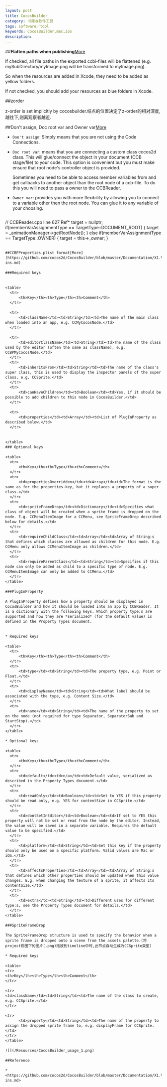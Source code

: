 ```yaml
---
layout: post
title: CocosBuilder
category: 书籍与软件工具
tags: software／tool
keywords: CocosBuilder,mac,ios
description: 
---
```


##**Flatten paths when publishing**[More](https://github.com/cocos2d/CocosBuilder/blob/master/Documentation/2.%20Setting%20up%20a%20New%20Project.md)

If checked, all file paths in the exported ccbi-files will be flattened (e.g. mySubDirectory/myImage.png will be transformed to myImage.png).

So when the resources are added in Xcode, they need to be added as yellow folders. 

If not checked, you should add your resources as blue folders in Xcode.

##zorder

z-order is set implicitly by cocosbuilder.结点的位置决定了z-order的相对深度,越往下,则离观察者越近. 

##Don't assign, Doc root var and Owner var[More](http://stackoverflow.com/questions/15107426/what-is-the-difference-between-doc-root-var-and-owner-var-in-cocosbuilder)

* `Don't assign`: Simply means that you are not using the Code Connections.
* `Doc root var`: means that you are connecting a custom class cocos2d class. This will glue/connect the object in your document (CCB stage/file) to your code. This option is convenient but you must make ensure that root node's controller object is provided.

  Sometimes you need to be able to access member variables from and get callbacks to another object than the root node of a ccb-file. To do this you will need to pass a owner to the CCBReader.
* `Owner var`: provides you with more flexibility by allowing you to connect to a variable other then the root node. You can glue it to any variable of your choosing.

  ```
 // CCBReader.cpp line 627
 Ref*  target = nullptr;
if(memberVarAssignmentType == TargetType::DOCUMENT_ROOT)
{
	target = _animationManager->getRootNode();
} 
else if(memberVarAssignmentType == TargetType::OWNER)
{
	target = this->_owner;
}
  ```

##CCBPProperties.plist format[More](https://github.com/cocos2d/CocosBuilder/blob/master/Documentation/X1.%20Creating%20Node%20Plug-ins.md)

###Required keys


<table>
    <tr>
        <th>Key</th><th>Type</th><th>Comment</th>
    </tr>
    
    <tr>
        <td>className</td><td>String</td><td>The name of the main class when loaded into an app, e.g. CCMyCocosNode.</td>
    </tr>
    
    <tr>
        <td>editorClassName</td><td>String</td><td>The name of the class used by the editor (often the same as className), e.g. CCBPMyCocosNode.</td>
    </tr>
    <tr>
        <td>inheritsFrom</td><td>String</td><td>The name of the class's super class, this is used to display the inspector panels of the super class, e.g. CCSprite.</td>
    </tr>
    <tr>
        <td>canHaveChildren</td><td>Boolean</td><td>Yes, if it should be possible to add children to this node in CocosBuilder.</td>
    </tr>
    
    <tr>
        <td>properties</td><td>Array</td><td>List of PlugInProperty as described below.</td>
    </tr>
    
    
</table>
### Optional keys

<table>
    <tr>
        <th>Key</th><th>Type</th><th>Comment</th>
    </tr>
    <tr>
        <td>propertiesOverridden</td><td>Array</td><td>The format is the same as for the properties-key, but it replaces a property of a super class.</td>
    </tr>
    <tr>
        <td>spriteFrameDrop</td><td>Dictionary</td><td>Specifies what class of object will be created when a sprite frame is dropped on the node. E.g. CCMenuItemImage for a CCMenu, see SpriteFrameDrop described below for details.</td>
    </tr>
    <tr>
        <td>requireChildClass</td><td>Array</td><td>Array of String:s that defines which classes are allowed as children for this node. E.g. CCMenu only allows CCMenuItemImage as children.</td>
    </tr>
    <tr>
        <td>requireParentClass</td><td>String</td><td>Specifies if this node can only be added as child to a specific type of node. E.g. CCMenuItemImage can only be added to CCMenu.</td>
    </tr>
</table>

###PlugInProperty

A PlugInProperty defines how a property should be displayed in CocosBuilder and how it should be loaded into an app by CCBReader. It is a dictionary with the following keys. Which property type:s are supported and how they are *serialized* (for the default value) is defined in the Property Types document.


* Required keys

  <table>
    <tr>
        <th>Key</th><th>Type</th><th>Comment</th>
    </tr>
    <tr>
        <td>type</td><td>String</td><td>The property type, e.g. Point or Float.</td>
    </tr>
    <tr>
        <td>displayName</td><td>String</td><td>What label should be associated with the type, e.g. Content Size.</td>
    </tr>
    <tr>
        <td>name</td><td>String</td><td>The name of the property to set on the node (not required for type Separator, SeparatorSub and StartStop).</td>
    </tr>
</table>

* Optional keys

  <table>
    <tr>
        <th>Key</th><th>Type</th><th>Comment</th>
    </tr>
    <tr>
        <td>default</td><td>n/a</td><td>Default value, serialized as described in the Property Types document.</td>
    </tr>
    <tr>
        <td>readOnly</td><td>Boolean</td><td>Set to YES if this property should be read only, e.g. YES for contentSize in CCSprite.</td>
    </tr>
    <tr>
        <td>dontSetInEditor</td><td>Boolean</td><td>If set to YES this property will not be set or read from the node by the editor. Instead, the value will be saved in a separate variable. Requires the default value to be specified.</td>
    </tr>
    <tr>
        <td>platform</td><td>String</td><td>Set this key if the property should only be used on a specific platform. Valid values are Mac or iOS.</td>
    </tr>
    <tr>
        <td>affectsProperties</td><td>Array</td><td>Array of String:s that defines which other properties should be updated when this value changes. E.g. when changing the texture of a sprite, it affects its contentSize.</td>
    </tr>
    <tr>
        <td>extra</td><td>String</td><td>Different uses for different type:s, see the Property Types document for details.</td>
    </tr>
</table>

###SpriteFrameDrop

The SpriteFrameDrop structure is used to specify the behavior when a sprite frame is dropped onto a scene from the assets palette.(将project视图下的图片(.png)拖放到timeline中时,此节点自动生成为CCSprite类型)

* Required keys

  <table>
  <tr>
  <th>Key</th><th>Type</th><th>Comment</th>
  </tr>
  
  <tr>
  <td>className</td><td>String</td><td>The name of the class to create, e.g. CCSprite.</td>
  </tr>
    
  <tr>
        <td>property</td><td>String</td><td>The name of the property to assign the dropped sprite frame to, e.g. displayFrame for CCSprite.</td>
  </tr>
  </table>

  ![](/Resources/CocosBuilder_usage_1.png)

##Reference

* <https://github.com/cocos2d/CocosBuilder/blob/master/Documentation/X1.%20Creating%20Node%20Plug-ins.md>

